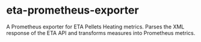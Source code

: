 # eta-prometheus-exporter
A Prometheus exporter for ETA Pellets Heating metrics. Parses the XML response of the ETA API and         transforms measures into Prometheus metrics.
